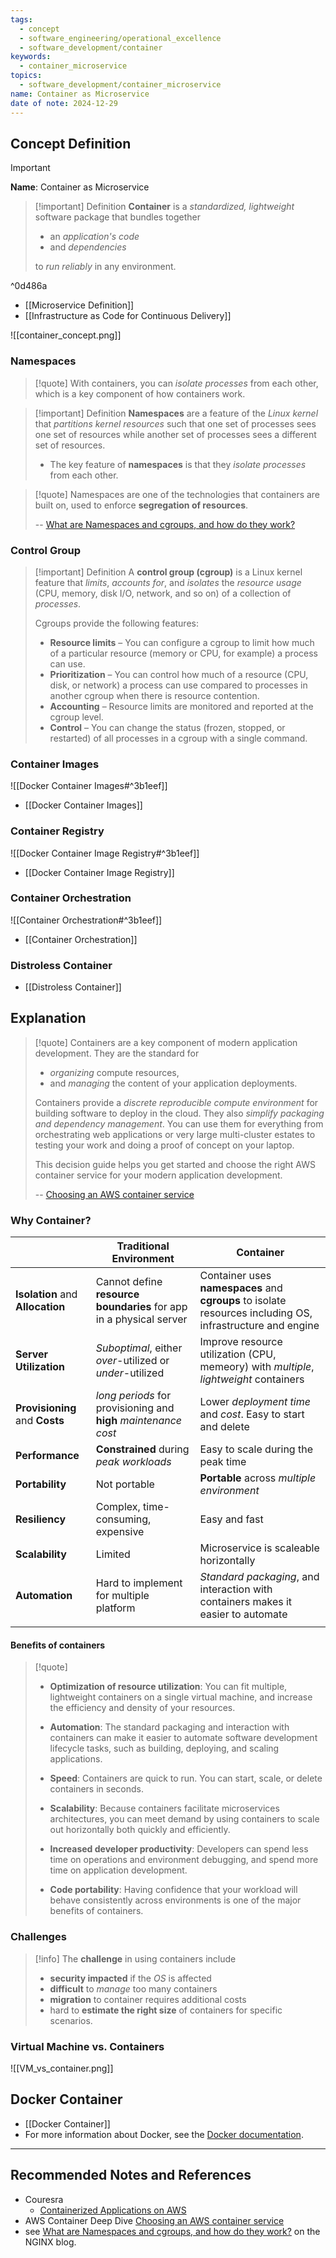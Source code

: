 ```yaml
---
tags:
  - concept
  - software_engineering/operational_excellence
  - software_development/container
keywords:
  - container_microservice
topics:
  - software_development/container_microservice
name: Container as Microservice
date of note: 2024-12-29
---
```


## Concept Definition

>[!important]
>**Name**: Container as Microservice

>[!important] Definition
>**Container** is a *standardized, lightweight* software package that bundles together 
>- an *application's code* 
>- and *dependencies* 
>  
>to *run reliably* in any environment.

^0d486a

- [[Microservice Definition]]
- [[Infrastructure as Code for Continuous Delivery]]


![[container_concept.png]]

### Namespaces

>[!quote]
>With containers, you can *isolate processes* from each other, which is a key component of how containers work. 

>[!important] Definition
>**Namespaces** are a feature of the *Linux kernel* that *partitions kernel resources* such that one set of processes sees one set of resources while another set of processes sees a different set of resources.
>- The key feature of **namespaces** is that they *isolate processes* from each other.

>[!quote]
>Namespaces are one of the technologies that containers are built on, used to enforce **segregation of resources**.
>
>-- [What are Namespaces and cgroups, and how do they work?](https://www.nginx.com/blog/what-are-namespaces-cgroups-how-do-they-work/)

### Control Group

>[!important] Definition
>A **control group (cgroup)** is a Linux kernel feature that *limits*, *accounts for*, and *isolates* the *resource usage* (CPU, memory, disk I/O, network, and so on) of a collection of *processes*.
> 
> Cgroups provide the following features:
> 
> - **Resource limits** – You can configure a cgroup to limit how much of a particular resource (memory or CPU, for example) a process can use.
> - **Prioritization** – You can control how much of a resource (CPU, disk, or network) a process can use compared to processes in another cgroup when there is resource contention.
> - **Accounting** – Resource limits are monitored and reported at the cgroup level.
> - **Control** – You can change the status (frozen, stopped, or restarted) of all processes in a cgroup with a single command.


### Container Images

![[Docker Container Images#^3b1eef]]

- [[Docker Container Images]]

### Container Registry

![[Docker Container Image Registry#^3b1eef]]

- [[Docker Container Image Registry]]

### Container Orchestration

![[Container Orchestration#^3b1eef]]

- [[Container Orchestration]]


### Distroless Container

- [[Distroless Container]]


## Explanation



>[!quote]
>Containers are a key component of modern application development. They are the standard for 
>- *organizing* compute resources, 
>- and *managing* the content of your application deployments.
>
>Containers provide a *discrete reproducible compute environment* for building software to deploy in the cloud. They also *simplify packaging and dependency management*. You can use them for everything from orchestrating web applications or very large multi-cluster estates to testing your work and doing a proof of concept on your laptop.
>
>This decision guide helps you get started and choose the right AWS container service for your modern application development.
>
>--  [Choosing an AWS container service](https://docs.aws.amazon.com/decision-guides/latest/containers-on-aws-how-to-choose/choosing-aws-container-service.html#:~:text=Containers%20provide%20a%20standard%20way,consistent%20deployments%2C%20regardless%20of%20environment)

### Why Container?

|                                  | **Traditional Environment**                                        | **Container**                                                                                              |
| -------------------------------- | ------------------------------------------------------------------ | ---------------------------------------------------------------------------------------------------------- |
| **Isolation** and **Allocation** | Cannot define **resource boundaries** for app in a physical server | Container uses **namespaces** and **cgroups** to isolate resources including OS, infrastructure and engine |
| **Server Utilization**           | *Suboptimal*, either *over*-utilized or *under*-utilized           | Improve resource utilization (CPU, memeory) with *multiple*, *lightweight* containers                      |
| **Provisioning** and **Costs**   | *long periods* for provisioning and **high** *maintenance* *cost*  | Lower *deployment time* and *cost*. Easy to start and delete                                               |
| **Performance**                  | **Constrained** during *peak workloads*                            | Easy to scale during the peak time                                                                         |
| **Portability**                  | Not portable                                                       | **Portable** across *multiple environment*                                                                 |
| **Resiliency**                   | Complex, time-consuming, expensive                                 | Easy and fast                                                                                              |
| **Scalability**                  | Limited                                                            | Microservice is scaleable horizontally                                                                     |
| **Automation**                   | Hard to implement for multiple platform                            | *Standard packaging*, and interaction with containers makes it easier to automate                          |
|                                  |                                                                    |                                                                                                            |


#### Benefits of containers

>[!quote] 
> - **Optimization of resource utilization**: You can fit multiple, lightweight containers on a single virtual machine, and increase the efficiency and density of your resources.
>     
> - **Automation**: The standard packaging and interaction with containers can make it easier to automate software development lifecycle tasks, such as building, deploying, and scaling applications.
>     
> - **Speed**: Containers are quick to run. You can start, scale, or delete containers in seconds.
>     
> - **Scalability**: Because containers facilitate microservices architectures, you can meet demand by using containers to scale out horizontally both quickly and efficiently.
>     
> - **Increased developer productivity**: Developers can spend less time on operations and environment debugging, and spend more time on application development.
>     
> - **Code portability**: Having confidence that your workload will behave consistently across environments is one of the major benefits of containers.


### Challenges

>[!info]
>The **challenge** in using containers include
>- **security impacted** if the *OS* is affected
>- **difficult** to *manage* too many containers
>- **migration** to container requires additional costs
>- hard to **estimate the right size** of containers for specific scenarios.

### Virtual Machine vs. Containers

![[VM_vs_container.png]]


## Docker Container

- [[Docker Container]]
- For more information about Docker, see the [Docker documentation](https://docs.docker.com/).




-----------
##  Recommended Notes and References


- Couresra
	- [Containerized Applications on AWS](https://www.coursera.org/learn/containerized-applications-on-aws/home/welcome)
- AWS Container Deep Dive [Choosing an AWS container service](https://docs.aws.amazon.com/decision-guides/latest/containers-on-aws-how-to-choose/choosing-aws-container-service.html#:~:text=Containers%20provide%20a%20standard%20way,consistent%20deployments%2C%20regardless%20of%20environment)
- see [What are Namespaces and cgroups, and how do they work?](https://www.nginx.com/blog/what-are-namespaces-cgroups-how-do-they-work/) on the NGINX blog.